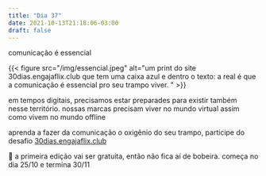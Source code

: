 ```yaml
---
title: "Dia 37"
date: 2021-10-13T21:18:06-03:00
draft: false
---
```


comunicação é essencial

{{< figure src="/img/essencial.jpeg" alt="um print do site 30dias.engajaflix.club que tem uma caixa azul e dentro o texto: a real é que a comunicação é essencial pro seu trampo viver. " >}}

em tempos digitais, precisamos estar preparades para existir também nesse território. nossas marcas precisam viver no mundo virtual assim como vivem no mundo offline

aprenda a fazer da comunicação o oxigênio do seu trampo, participe do desafio [30dias.engajaflix.club](https://30dias.engajaflix.club)

📌 a primeira edição vai ser gratuita, então não fica aí de bobeira. começa no dia 25/10 e termina 30/11 

